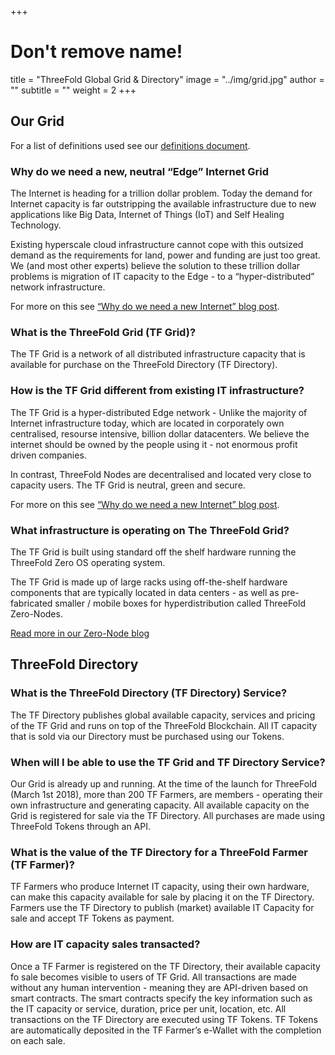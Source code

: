 +++
# Don't remove name!
title = "ThreeFold Global Grid & Directory"
image = "../img/grid.jpg"
author = ""
subtitle = ""
weight = 2
+++

## Our Grid

For a list of definitions used see our [definitions document](https://docs.grid.tf/threefold/info/src/branch/master/legal/definitions.md).

### Why do we need a new, neutral “Edge” Internet Grid

The Internet is heading for a trillion dollar problem. Today the demand for Internet capacity is far outstripping the available infrastructure due to new applications like Big Data, Internet of Things (IoT) and Self Healing Technology.

Existing hyperscale cloud infrastructure cannot cope with this outsized demand as the requirements for land, power and funding are just too great. We (and most other experts) believe the solution to these trillion dollar problems is migration of IT capacity to the Edge - to a “hyper-distributed” network infrastructure.

For more on this see [“Why do we need a new Internet” blog post](/information/need-for-new-neutral-internet/).

### What is the ThreeFold Grid (TF Grid)?

The TF Grid is a network of all distributed infrastructure capacity that is available for purchase on the ThreeFold Directory (TF Directory).

### How is the TF Grid different from existing IT infrastructure?

The TF Grid is a hyper-distributed Edge network - Unlike the majority of Internet infrastructure today, which are located in corporately own centralised, resourse intensive, billion dollar datacenters. We believe the internet should be owned by the people using it - not enormous profit driven companies.

In contrast, ThreeFold Nodes are decentralised and located very close to capacity users. The TF Grid is neutral, green and secure.

For more on this see [“Why do we need a new Internet” blog post](/information/need-for-new-neutral-internet/).

### What infrastructure is operating on The ThreeFold Grid?

The TF Grid is built using standard off the shelf hardware running the ThreeFold Zero OS operating system.

The TF Grid is made up of large racks using off-the-shelf hardware components that are typically located in data centers - as well as pre-fabricated smaller / mobile boxes for hyperdistribution called ThreeFold Zero-Nodes.

[Read more in our Zero-Node blog](/information/magical-zero-node/)

## ThreeFold Directory

### What is the ThreeFold Directory (TF Directory) Service?

The TF Directory publishes global available capacity, services and pricing of the TF Grid and runs on top of the ThreeFold Blockchain. All IT capacity that is sold via our Directory must be purchased using our Tokens.

### When will I be able to use the TF Grid and TF Directory Service?

Our Grid is already up and running. At the time of the launch for ThreeFold (March 1st 2018), more than 200 TF Farmers, are members - operating their own infrastructure and generating capacity. All available capacity on the Grid is registered for sale via the TF Directory. All purchases are made using ThreeFold Tokens through an API.

### What is the value of the TF Directory for a ThreeFold Farmer (TF Farmer)?

TF Farmers who produce Internet IT capacity, using their own hardware, can make this capacity available for sale by placing it on the TF Directory. Farmers use the TF Directory to publish (market) available IT Capacity for sale and accept TF Tokens as payment.


### How are IT capacity sales transacted?

Once a TF Farmer is registered on the TF Directory, their available capacity fo sale becomes visible to users of TF Grid. All transactions are made without any human intervention - meaning they are API-driven based on smart contracts. The smart contracts specify the key information such as the IT capacity or service, duration, price per unit, location, etc. All transactions on the TF Directory are executed using TF Tokens. TF Tokens are automatically deposited in the TF Farmer’s e-Wallet with the completion on each sale.
